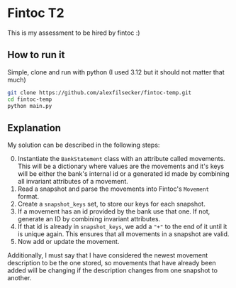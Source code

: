 # Fintoc T2

This is my assessment to be hired by fintoc :)

## How to run it

Simple, clone and run with python (I used 3.12 but it should not matter that much)

```bash
git clone https://github.com/alexfilsecker/fintoc-temp.git
cd fintoc-temp
python main.py
```

## Explanation

My solution can be described in the following steps:

0. Instantiate the `BankStatement` class with an attribute called movements. This will be a dictionary where values are the movements and it's keys will be either the bank's internal id or a generated id made by combining all invariant attributes of a movement.
1. Read a snapshot and parse the movements into Fintoc's `Movement` format.
2. Create a `snapshot_keys` set, to store our keys for each snapshot.
3. If a movement has an id provided by the bank use that one. If not, generate an ID by combining invariant attributes.
4. If that id is already in `snapshot_keys`, we add a `"+"` to the end of it until it is unique again. This ensures that all movements in a snapshot are valid.
5. Now add or update the movement.

Additionally, I must say that I have considered the newest movement description to be the one stored, so movements that have already been added will be changing if the description changes from one snapshot to another.

